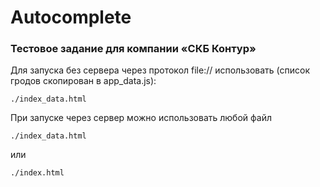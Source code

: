 # Autocomplete
### Тестовое задание для компании «СКБ Контур»
Для запуска без сервера через протокол file:// использовать (список гродов скопирован в app_data.js):
```
./index_data.html
```
При запуске через сервер можно использовать любой файл
```
./index_data.html
```
или
```
./index.html
```